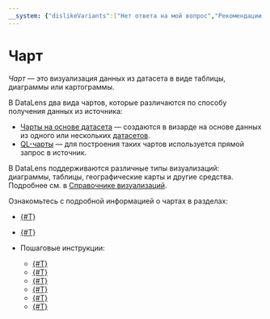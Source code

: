 ```yaml
---
__system: {"dislikeVariants":["Нет ответа на мой вопрос","Рекомендации не помогли","Содержание не соответствует заголовку","Другое"]}
---
```

# Чарт

_Чарт_ — это визуализация данных из датасета в виде таблицы, диаграммы или картограммы.

В DataLens два вида чартов, которые различаются по способу получения данных из источника:

* [Чарты на основе датасета](./dataset-based-charts.md) — создаются в визарде на основе данных из одного или нескольких [датасетов](../dataset/index.md).
* [QL-чарты](./ql-charts.md) — для построения таких чартов используется прямой запрос в источник.

В DataLens поддерживаются различные типы визуализаций: диаграммы, таблицы, географические карты и другие средства. Подробнее см. в [Справочнике визуализаций](../../visualization-ref/index.md).

Ознакомьтесь с подробной информацией о чартах в разделах:

* [{#T}](./settings.md)
* [{#T}](./measure-values.md)
* Пошаговые инструкции:

  * [{#T}](../../operations/chart/create-chart.md)
  * [{#T}](../../operations/chart/create-sql-chart.md)
  * [{#T}](../../operations/chart/add-hierarchy.md)
  * [{#T}](../../operations/chart/config-chart-navigator.md)
  * [{#T}](../../operations/chart/chart-null-settings.md)
  * [{#T}](../../operations/chart/create-palette.md)
